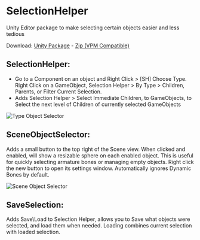 # SelectionHelper
Unity Editor package to make selecting certain objects easier and less tedious

Download:
<a href=https://github.com/Dreadrith/SelectionHelper/releases/download/v1.2.2/SelectionHelper_v1.2.2.unitypackage>Unity Package</a> - 
<a href=https://github.com/Dreadrith/SelectionHelper/releases/download/v1.2.2/SelectionHelper_v1.2.2.zip>Zip (VPM Compatible)</a>

SelectionHelper:
----------------
- Go to a Component on an object and Right Click > [SH] Choose Type. Right Click on a GameObject, Selection Helper > By Type > Children, Parents, or Filter Current Selection.
- Adds Selection Helper > Select Immediate Children, to GameObjects, to Select the next level of Children of currently selected GameObjects

![Type Object Selector](https://raw.githubusercontent.com/Dreadrith/SelectionHelper/main/_media/TOS.gif)

SceneObjectSelector:
--------------------
Adds a small button to the top right of the Scene view. When clicked and enabled, will show a resizable sphere on each enabled object. This is useful for quickly selecting armature bones or managing empty objects.
Right click the new button to open its settings window. Automatically ignores Dynamic Bones by default.

![Scene Object Selector](https://raw.githubusercontent.com/Dreadrith/SelectionHelper/main/_media/SOS.gif)

SaveSelection:
--------------
Adds Save\Load to Selection Helper, allows you to Save what objects were selected, and load them when needed. Loading combines current selection with loaded selection.
